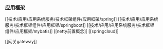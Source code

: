 ### 应用框架

[[技术/应用/应用系统服务/技术框架组件/应用框架/spring]]
[[技术/应用/应用系统服务/技术框架组件/应用框架/springboot]]
[[技术/应用/应用系统服务/技术框架组件/应用框架/mybatis]]
[[netty前置概念]]
[[springcloud]]

[[网关gateway]]